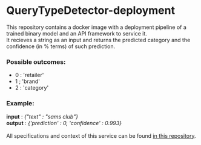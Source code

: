 # QueryTypeDetector-deployment
This repository contains a docker image with a deployment pipeline of a trained binary model and an API framework to service it.<br>
It recieves a string as an input and returns the predicted category and the confidence (in % terms) of such prediction.<br>
### Possible outcomes: 
 - 0 : 'retailer'
 - 1 ; 'brand'
 - 2 : 'category'

### Example:
<b>input</b> : <i>{"text" : "sams club"}</i><br>
<b>output</b> : <i>{'prediction' : 0, 'confidence' : 0.993}</i>
<br><br>
All specifications and context of this service can be found <a href="https://github.com/federico2001/QueryTypeDetector/tree/main">in this repository</a>.
